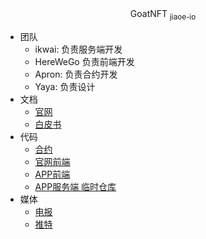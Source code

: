 <center> GoatNFT <sub>jiaoe-io</sub></center> 

- 团队
  - ikwai: 负责服务端开发
  - HereWeGo 负责前端开发
  - Apron: 负责合约开发
  - Yaya: 负责设计
- 文档
  - [官网](https://www.goatnft.io/)
  - [白皮书](https://www.goatnft.io/static/whitepaper_zh.pdf)
- 代码
  - [合约](https://github.com/goatnft/contract)
  - [官网前端](https://github.com/goatnft/goatnft.io)
  - [APP前端](https://github.com/goatnft/goatnft-app)
  - [APP服务端 临时仓库](https://github.com/jiaoe-io/jiae-api)
- 媒体
  - [电报](https://t.me/GOATNFT)
  - [推特](https://twitter.com/goatnftio)

